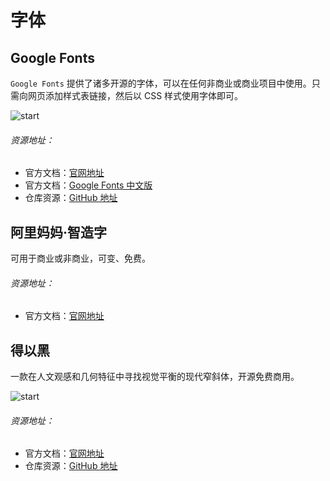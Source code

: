 # 字体

## Google Fonts

`Google Fonts` 提供了诸多开源的字体，可以在任何非商业或商业项目中使用。只需向网页添加样式表链接，然后以 CSS 样式使用字体即可。

![start](https://img.shields.io/github/stars/google/fonts?style=social)

###### 资源地址：
- 官方文档：[官网地址](https://developers.google.cn/fonts?hl=zh-cn)
- 官方文档：[Google Fonts 中文版](https://www.googlefonts.cn/)
- 仓库资源：[GitHub 地址](https://github.com/google/fonts)


## 阿里妈妈·智造字

可用于商业或非商业，可变、免费。

###### 资源地址：
- 官方文档：[官网地址](https://www.iconfont.cn/fonts)
  

## 得以黑

一款在人文观感和几何特征中寻找视觉平衡的现代窄斜体，开源免费商用。

![start](https://img.shields.io/github/stars/atelier-anchor/smiley-sans?style=social)

###### 资源地址：
- 官方文档：[官网地址](https://atelier-anchor.com/typefaces/smiley-sans)
- 仓库资源：[GitHub 地址](https://github.com/atelier-anchor/smiley-sans)
